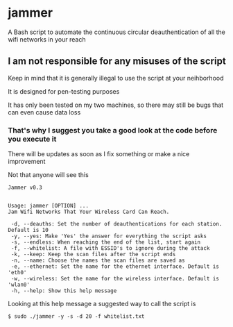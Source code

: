 # jammer
A Bash script to automate the continuous circular deauthentication of all the wifi networks in your reach

## I am not responsible for any misuses of the script 
Keep in mind that it is generally illegal to use the script at your neihborhood

It is designed for pen-testing purposes

It has only been tested on my two machines, so there may still be bugs that can even cause data loss

### That's why I suggest you take a good look at the code before you execute it

There will be updates as soon as I fix something or make a nice improvement

Not that anyone will see this

```
Jammer v0.3


Usage: jammer [OPTION] ... 
Jam Wifi Networks That Your Wireless Card Can Reach.

 -d, --deauths: Set the number of deauthentications for each station. Default is 10
 -y, --yes: Make 'Yes' the answer for everything the script asks
 -s, --endless: When reaching the end of the list, start again
 -f, --whitelist: A file with ESSID's to ignore during the attack
 -k, --keep: Keep the scan files after the script ends
 -n, --name: Choose the names the scan files are saved as
 -e, --ethernet: Set the name for the ethernet interface. Default is 'eth0'
 -w, --wireless: Set the name for the wireless interface. Default is 'wlan0'
 -h, --help: Show this help message
 ```
 Looking at this help message a suggested way to call the script is
 ```
 $ sudo ./jammer -y -s -d 20 -f whitelist.txt
 ```
 
 
